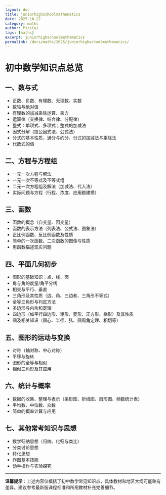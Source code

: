 ```yaml
---
layout: doc
title: juniorhighschoolmathematics
date: 2025-10-22
category: maths
author: PiziCai
tags: [maths]
excerpt: juniorhighschoolmathematics
permalink: /docs/maths/2025/juniorhighschoolmathematics/
---
```


# 初中数学知识点总览

## 一、数与式
- 正数、负数、有理数、无理数、实数
- 数轴与绝对值
- 有理数的加减乘除运算、乘方
- 运算律（交换律、结合律、分配律）
- 整式：单项式、多项式；整式的加减法
- 因式分解（提公因式法、公式法）
- 分式的基本性质、通分与约分、分式的加减法与乘除法
- 代数式的值

## 二、方程与方程组
- 一元一次方程与解法
- 一元一次不等式及不等式组
- 二元一次方程组及解法（加减法、代入法）
- 实际问题与方程（行程、浓度、应用题建模）

## 三、函数
- 函数的概念（自变量、因变量）
- 函数的表示方法（列表法、公式法、图象法）
- 正比例函数、反比例函数及性质
- 简单的一次函数、二次函数的图像与性质
- 用函数描述现实问题

## 四、平面几何初步
- 图形的基础知识：点、线、面
- 角与角的度量/角平分线
- 相交与平行、垂直
- 三角形及其性质（边、角、三边和、三角形不等式）
- 全等三角形与判定方法
- 多边形与内角和定理
- 四边形（如平行四边形、矩形、菱形、正方形、梯形）及其性质
- 圆及相关知识（圆心、半径、弦、圆周角定理、相切等）

## 五、图形的运动与变换
- 对称（轴对称、中心对称）
- 平移与旋转
- 图形的全等与相似
- 相似三角形及其应用

## 六、统计与概率
- 数据的收集、整理与表示（条形图、折线图、扇形图、频数统计表）
- 平均数、中位数、众数
- 简单的概率计算与应用

## 七、其他常考知识与思想
- 数学归纳思想（归纳、化归与类比）
- 分类讨论思想
- 转化思想
- 作图基本技能
- 动手操作与实验探究

---

**温馨提示**：上述内容仅概括了初中数学常见知识点，具体教材和地区大纲可能略有差异。建议参考最新版课程标准和所用教材补充完善细节。
